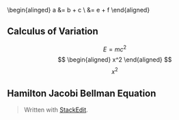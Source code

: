<script type="text/x-mathjax-config">
renderMathInElement(document.body, {
  delimiters: [
    {left: "$$", right: "$$", display: true},
    {left: "\\(", right: "\\)", display: false},
    {left: "\\[", right: "\\]", display: true},
    {left: "\\begin{equation}", right: "\\end{equation}", display: true}
  ]
});
</script>

\begin{alinged}
a &= b + c \\
  &= e + f
\end{aligned}
## Calculus of Variation
$$
   E = mc^2 \tag{1}
$$
$$
\begin{aligned}
x^2  
\end{aligned}
$$
$$x^2 $$


## Hamilton Jacobi Bellman Equation
> Written with [StackEdit](https://stackedit.io/).
<!--stackedit_data:
eyJoaXN0b3J5IjpbLTE2NjAxMjc0MzQsMTUyNTMwMTQyNywxOD
k3MTAxMDU3LDM0MTI2MjgzOCwxMTcxNDg4MDkzXX0=
-->